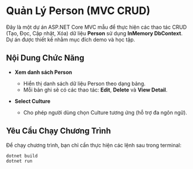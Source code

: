 ﻿# Quản Lý Person (MVC CRUD)

Đây là một dự án ASP.NET Core MVC mẫu để thực hiện các thao tác CRUD (Tạo, Đọc, Cập nhật, Xóa) dữ liệu **Person** sử dụng **InMemory DbContext**. Dự án được thiết kế nhằm mục đích demo và học tập.

## Nội Dung Chức Năng

- **Xem danh sách Person**  
  - Hiển thị danh sách dữ liệu Person theo dạng bảng.
  - Mỗi bản ghi sẽ có các thao tác: **Edit**, **Delete** và **View Detail**.

- **Select Culture**  
  - Cho phép người dùng chọn Culture tương ứng (hỗ trợ đa ngôn ngữ).

## Yêu Cầu Chạy Chương Trình

Để chạy chương trình, bạn chỉ cần thực hiện các lệnh sau trong terminal:

```bash
dotnet build
dotnet run
